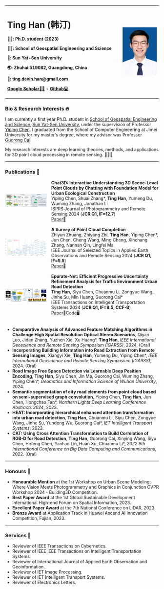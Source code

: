 <div>
<table border="0">
  <tr>
    <td width="75%">
      <h1><strong>Ting Han (韩汀)</strong></h1>
      <p><b>👨‍🎓: Ph.D. student (2023)</b></p>
      <p><b>👷‍♂️: School of Geospatial Engineering and Science</b></p>
      <p><b>🏫: Sun Yat-Sen University</b></p>
      <p><b>🌏: Zhuhai 519082, Guangdong, China</b></p>
      <p><b>📧: ting.devin.han@gmail.com</b></p>
      <p><b><a href="https://scholar.google.com/citations?user=IVWx-jwAAAAJ&hl=zh-CN&oi=ao">Google Scholar👨‍🏫</a> - <a href="https://github.com/Ting-Devin-Han">Github💻</a></b></p>
    </td>
    <td width="25%">
      <img src="https://github.com/Ting-Devin-Han/Ting-Devin-Han.github.io/raw/master/figures/TingHan.jpg" width="100%">
    </td>
  </tr>
</table>
</div>

### **Bio & Research Interests** 🔥
I am currently a first year Ph.D. student in [School of Geospatial Engineering and Science](https://sges.sysu.edu.cn/), [Sun Yat-Sen University](https://www.sysu.edu.cn/), under the supervision of Professor [Yiping Chen](https://ting-devin-han.github.io/Epingpages.github.io/). I graduated from the School of Computer Engineering at Jimei University for my master's degree, where my advisor was Professor [Guorong Cai](https://cec.jmu.edu.cn/info/1008/4123.htm).

My research interests are deep learning theories, methods, and applications for 3D point cloud processing in remote sensing. 🚀🚀🚀

---

### **Publications** 🔔
<div style="display: flex; align-items: center; width: 100%;">
  <div style="flex: 30%;">
    <a>
        <img src="https://github.com/Ting-Devin-Han/Ting-Devin-Han.github.io/raw/master/figures/Chat3D.jpg" alt="Chat3D" style="width: 90%;"/>
    </a>
  </div>
  <div style="flex: 70%;">
    <strong>Chat3D: Interactive Understanding 3D Scene-Level Point Clouds by Chatting with Foundation Model for Urban Ecological Construction</strong><br>
    Yiping Chen, Shuai Zhang*, <strong>Ting Han</strong>, Yumeng Du, Wuming Zhang, Jonathan Li<br>
    ISPRS Journal of Photogrammetry and Remote Sensing 2024 (<strong>JCR Q1, IF=12.7</strong>)<br>
    <a href="https://www.sciencedirect.com/science/article/pii/S0924271624001849">Paper📄</a>
  </div>
</div>
<br>
<div style="display: flex; align-items: center; width: 100%;">
  <div style="flex: 30%;">
    <a>
        <img src="https://github.com/Ting-Devin-Han/Ting-Devin-Han.github.io/raw/master/figures/SurveyZhiyunZhuang.png" alt="SurveyZhiyunZhuang" style="width: 90%;"/>
    </a>
  </div>
  <div style="flex: 70%;">
    <strong>A Survey of Point Cloud Completion</strong><br>
    Zhiyun Zhuang, Zhiyang Zhi, <strong>Ting Han</strong>, Yiping Chen*, Jun Chen, Cheng Wang, Ming Cheng, Xinchang Zhang, Nannan Qin, Lingfei Ma<br>
    IEEE Journal of Selected Topics in Applied Earth Observations and Remote Sensing 2024 (<strong>JCR Q1, IF=5.5</strong>)<br>
    <a href="https://ieeexplore.ieee.org/abstract/document/10433645">Paper📄</a>
  </div>
</div>
<br>
<div style="display: flex; align-items: center; width: 100%;">
  <div style="flex: 30%;">
    <a>
        <img src="https://github.com/Ting-Devin-Han/Ting-Devin-Han.github.io/raw/master/figures/Epurate.png" alt="Epurate" style="width: 90%;"/>
    </a>
  </div>
  <div style="flex: 70%;">
    <strong>Epurate-Net: Efficient Progressive Uncertainty Refinement Analysis for Traffic Environment Urban Road Detection</strong><br>
    <strong>Ting Han</strong>, Siyu Chen, Chuanmu Li, Zongyue Wang, Jinhe Su, Min Huang, Guorong Cai*<br>
    IEEE Transactions on Intelligent Transportation Systems 2024 (<strong>JCR Q1, IF=8.5, CCF-B</strong>)<br>
    <a href="https://ieeexplore.ieee.org/abstract/document/10417732">Paper📄</a><a href="https://github.com/Ting-Devin-Han/Epurate-Net">Code🖥️</a>
  </div>
</div>
<br>

- <strong>Comparative Analysis of Advanced Feature Matching Algorithms in Challenge High Spatial Resolution Optical Stereo Scenarios</strong>, Qiyan Luo, Jidan Zhang, Yuzhen Xie, Xu Huang\*, **Ting Han**, *IEEE International Geoscience and Remote Sensing Symposium (IGARSS)*, 2024. (Oral)
- <strong>Incorporating Building Information into Road Extraction from Remote Sensing Images</strong>, Xiangyi Xie, **Ting Han**, Yumeng Du, Yiping Chen\*, *IEEE International Geoscience and Remote Sensing Symposium (IGARSS)*, 2024. (Oral)
- <strong>Road Image Free Space Detection via Learnable Deep Position Encoding</strong>, **Ting Han**, Siyu Chen, Jin Ma, Guorong Cai, Wuming Zhang, Yiping Chen\*, *Geomatics and Information Science of Wuhan University*, 2024.
- <strong>Semantic segmentation of city road elements from point cloud based on semi-supervised graph convolution</strong>, Yiping Chen, **Ting Han**, Jun Chen, Hongchao Fan\*, *Northern Lights Deep Learning Conference Abstracts 2024*, 2023.
- <strong>HEAT: Incorporating hierarchical enhanced attention transformation into urban road detection</strong>, **Ting Han**, Chuanmu Li, Siyu Chen, Zongyue Wang, Jinhe Su, Yundong Wu, Guorong Cai\*, *IET Intelligent Transport Systems*, 2023.
- <strong>CAT: Using Cross Attention Transformation to Build Correlation of RGB-D for Road Detection</strong>, **Ting Han**, Guorong Cai, Xinying Wang, Siyu Chen, Hefeng Chen, Yanhao Lin, Huan Xu, Chuanmu Li\*, *2022 8th International Conference on Big Data Computing and Communications*, 2022. (Oral)

---
### **Honours** 🎁
- **Honourable Mention** at the 1st Workshop on Urban Scene Modeling: Where Vision Meets Photogrammetry and Graphics in Conjunction CVPR Workshop 2024 - Building3D Competition.
- **Best Paper Award** at the 1st Global Sustainable Development International High-end Forum on Spatial Information, 2023.
- **Excellent Paper Award** at the 7th National Conference on LiDAR, 2023.
- **Bronze Award** at Application Track in Huawei Ascend AI Innovation Competition, Fujian, 2023.

---
### **Services** 📝
- Reviewer of IEEE Transactions on Cybernetics.
- Reviewer of IEEE IEEE Transactions on Intelligent Transportation Systems.
- Reviewer of International Journal of Applied Earth Observation and Geoinformation.
- Reviewer of IET Image Processing.
- Reviewer of IET Intelligent Transport Systems.
- Reviewer of Electronics Letters.



